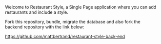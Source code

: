 Welcome to Restaurant Style, a Single Page application where you can add restaurants and include a style.

Fork this repository, bundle, migrate the database and also fork the backend repository with the link below:

https://github.com/mattbertrand/restaurant-style-back-end